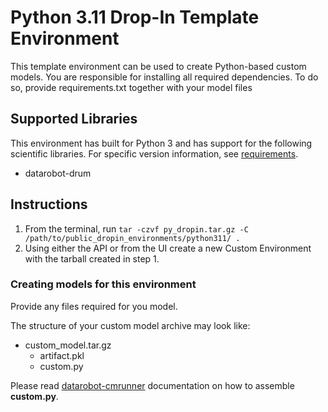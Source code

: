 # Python 3.11 Drop-In Template Environment

This template environment can be used to create Python-based custom models.
You are responsible for installing all required dependencies. 
To do so, provide requirements.txt together with your model files

## Supported Libraries

This environment has built for Python 3 and has support for the following scientific libraries.
For specific version information, see [requirements](requirements.txt).

- datarobot-drum

## Instructions

1. From the terminal, run `tar -czvf py_dropin.tar.gz -C /path/to/public_dropin_environments/python311/ .`
2. Using either the API or from the UI create a new Custom Environment with the tarball created
in step 1.

### Creating models for this environment

Provide any files required for you model.

The structure of your custom model archive may look like:

- custom_model.tar.gz
  - artifact.pkl
  - custom.py

Please read [datarobot-cmrunner](../../custom_model_runner/README.md) documentation on how to assemble **custom.py**.
